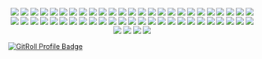 
<p align="center">
  <img src="https://img.shields.io/badge/JavaScript-F7DF1E?style=for-the-badge&logo=javascript&logoColor=black"/>
  <img src="https://img.shields.io/badge/TypeScript-3178C6?style=for-the-badge&logo=typescript&logoColor=white"/>
  <img src="https://img.shields.io/badge/C++-00599C?style=for-the-badge&logo=c%2B%2B&logoColor=white"/>
  <img src="https://img.shields.io/badge/Python-3776AB?style=for-the-badge&logo=python&logoColor=white"/>
  <img src="https://img.shields.io/badge/Node.js-339933?style=for-the-badge&logo=nodedotjs&logoColor=white"/>
  <img src="https://img.shields.io/badge/Neovim-57A143?style=for-the-badge&logo=neovim&logoColor=white"/>
  <img src="https://img.shields.io/badge/Docker-2496ED?style=for-the-badge&logo=docker&logoColor=white"/>
  <img src="https://img.shields.io/badge/GitHub_Actions-2088FF?style=for-the-badge&logo=github-actions&logoColor=white"/>
   <img src="https://img.shields.io/badge/TryHackMe-212C42?logo=tryhackme&logoColor=fff&style=for-the-badge "/>
    <img src="https://img.shields.io/badge/Parrot%20Security-15E0ED?logo=parrotsecurity&logoColor=000&style=for-the-badge "/>  
     <img src="https://img.shields.io/badge/JSON%20Web%20Tokens-000?logo=jsonwebtokens&logoColor=fff&style=for-the-badge"/> 
      <img src="https://img.shields.io/badge/Debian-A81D33?logo=debian&logoColor=fff&style=for-the-badge "/> 
      <img src="https://img.shields.io/badge/UML-FABD14?logo=uml&logoColor=000&style=for-the-badge"/>
      <img src="https://img.shields.io/badge/ZAP-00549E?logo=zap&logoColor=fff&style=for-the-badge "/>  
  <img src="https://img.shields.io/badge/Wappalyzer-4608AD?logo=wappalyzer&logoColor=fff&style=for-the-badge "/>  
  <img src="https://img.shields.io/badge/Next.js-000?logo=nextdotjs&logoColor=fff&style=for-the-badge "/>   
  <img src="https://img.shields.io/badge/Laravel-FF2D20?logo=laravel&logoColor=fff&style=for-the-badge"/>   
 <img src="https://img.shields.io/badge/Kali_Linux-557C94?logo=kali-linux&logoColor=white&style=for-the-badge"/>
<img src="https://img.shields.io/badge/Wireshark-00587A?logo=wireshark&logoColor=white&style=for-the-badge"/>
<img src="https://img.shields.io/badge/Metasploit-6B6BFF?logo=metasploit&logoColor=white&style=for-the-badge"/>
<img src="https://img.shields.io/badge/Nmap-00D600?logo=gnometerminal&logoColor=white&style=for-the-badge"/>
<img src="https://img.shields.io/badge/OpenSSL-721412?logo=openssl&logoColor=white&style=for-the-badge"/>
<img src="https://img.shields.io/badge/Snort-DB1028?logo=snort&logoColor=white&style=for-the-badge"/>
<img src="https://img.shields.io/badge/Splunk-F3EA3B?logo=splunk&logoColor=black&style=for-the-badge"/>
<img src="https://img.shields.io/badge/OWASP-CC0C39?logo=owasp&logoColor=white&style=for-the-badge"/>
<img src="https://img.shields.io/badge/Burp_Suite-FF6600?logo=portainer&logoColor=white&style=for-the-badge"/>
<img src="https://img.shields.io/badge/Vault-000000?logo=vault&logoColor=white&style=for-the-badge"/>
<img src="https://img.shields.io/badge/Express-000?logo=express&logoColor=fff&style=for-the-badge"/>
<img src="https://img.shields.io/badge/TypeScript-3178C6?logo=typescript&logoColor=fff&style=for-the-badge"/>
<img src="https://img.shields.io/badge/Red%20Hat-E00?logo=redhat&logoColor=fff&style=for-the-badge"/>
<img src="https://img.shields.io/badge/Redis-FF4438?logo=redis&logoColor=fff&style=for-the-badge"/>
<img src="https://img.shields.io/badge/Docker-2496ED?logo=docker&logoColor=fff&style=for-the-badge"/>
<img src="https://img.shields.io/badge/Prisma-2D3748?logo=prisma&logoColor=fff&style=for-the-badge"/>
<img src="https://img.shields.io/badge/Postman-FF6C37?logo=postman&logoColor=fff&style=for-the-badge"/>
<img src="https://img.shields.io/badge/Git-F05032?logo=git&logoColor=fff&style=for-the-badge"/>
<img src="https://img.shields.io/badge/Socket.io-010101?logo=socketdotio&logoColor=fff&style=for-the-badge"/>
<img src="https://img.shields.io/badge/PostgreSQL-4169E1?logo=postgresql&logoColor=fff&style=for-the-badge"/>

<img src="https://img.shields.io/badge/Supabase-3FCF8E?logo=supabase&logoColor=fff&style=for-the-badge"/>
<img src="https://img.shields.io/badge/MySQL-4479A1?logo=mysql&logoColor=fff&style=for-the-badge"/>

<img src="https://img.shields.io/badge/Sequelize-52B0E7?logo=sequelize&logoColor=fff&logoColor=fff&style=for-the-badge"/>
<img src="https://img.shields.io/badge/Apollo%20GraphQL-311C87?logo=apollographql&logoColor=fff&style=for-the-badge"/>

<img src="https://img.shields.io/badge/Spring-6DB33F?logo=spring&logoColor=fff&style=for-the-badge"/>
<img src="https://img.shields.io/badge/Spring%20Boot-6DB33F?logo=springboot&logoColor=fff&style=for-the-badge"/>
<img src="https://img.shields.io/badge/Spring%20Security-6DB33F?logo=springsecurity&logoColor=fff&style=for-the-badge"/>
<img src="https://img.shields.io/badge/java-%23ED8B00.svg?style=for-the-badge&logo=openjdk&logoColor=white"/>
<img src="https://img.shields.io/badge/openapiinitiative-%23000000.svg?style=for-the-badge&logo=openapiinitiative&logoColor=white"/>
<img src="https://img.shields.io/badge/Hibernate-59666C?style=for-the-badge&logo=Hibernate&logoColor=white"/>
<img src="https://img.shields.io/badge/nginx-%23009639.svg?style=for-the-badge&logo=nginx&logoColor=white" />
<img src="https://img.shields.io/badge/Gradle-02303A.svg?style=for-the-badge&logo=Gradle&logoColor=white" />
<img src="https://img.shields.io/badge/terraform-%235835CC.svg?style=for-the-badge&logo=terraform&logoColor=white" />
<img src="https://img.shields.io/badge/grafana-%23F46800.svg?style=for-the-badge&logo=grafana&logoColor=white" />
<img src="https://img.shields.io/badge/jenkins-%232C5263.svg?style=for-the-badge&logo=jenkins&logoColor=white" />
<img src="https://img.shields.io/badge/-Swagger-%23Clojure?style=for-the-badge&logo=swagger&logoColor=white" />
<img src="https://img.shields.io/badge/RabbitMQ-F60?logo=rabbitmq&logoColor=fff&style=flat-square" />
 
</p>  
  
<a href="https://gitroll.io/profile/u9QN0iJW8SzWU8TpIxqfeq630Il52" target="_blank"><img src="https://gitroll.io/api/badges/profiles/v1/u9QN0iJW8SzWU8TpIxqfeq630Il52?theme=tokyoNight" alt="GitRoll Profile Badge"/></a>
